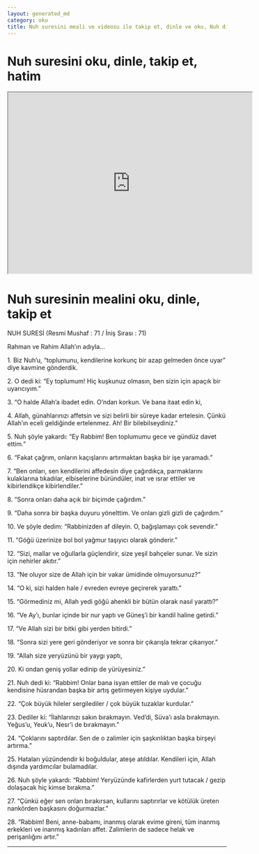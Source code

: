 ```yaml
---
layout: generated_md
category: oku
title: Nuh suresini meali ve videosu ile takip et, dinle ve oku, Nuh dinle, Nuh meali, hatim dinle, hatim yap.
---
```


<div class="container">
  <div class="row">
    <div class="col-lg-12">
      <h1>Nuh suresini oku, dinle, takip et, hatim</h1>
      <!--<div class="div-youtube-embed">-->
      <div class="">
        <iframe width="560" height="415" src="https://www.youtube.com/embed/">frameborder="0" allowfullscreen></iframe>
      </div>
    </div>
  </div>

  <div class="row">
    <div class="col-lg-12">
      <h1>Nuh suresinin mealini oku, dinle, takip et</h1>
      <div><p>NUH SURESİ (Resmi Mushaf : 71 / İniş Sırası : 71)</p><p>Rahman ve Rahim Allah’ın adıyla…</p><p></p><p></p><p>1. Biz Nuh’u, “toplumunu, kendilerine korkunç bir azap gelmeden önce uyar” diye kavmine gönderdik.</p><p></p><p></p><p>2. O dedi ki: “Ey toplumum! Hiç kuşkunuz olmasın, ben sizin için apaçık bir uyarıcıyım.”</p><p></p><p></p><p>3. “O halde Allah’a ibadet edin. O’ndan korkun. Ve bana itaat edin ki,</p><p></p><p></p><p>4. Allah, günahlarınızı affetsin ve sizi belirli bir süreye kadar ertelesin. Çünkü Allah’ın eceli geldiğinde ertelenmez. Ah! Bir bilebilseydiniz.”</p><p></p><p></p><p>5. Nuh şöyle yakardı: “Ey Rabbim! Ben toplumumu gece ve gündüz davet ettim.”</p><p></p><p></p><p>6. “Fakat çağrım, onların kaçışlarını artırmaktan başka bir işe yaramadı.”</p><p></p><p></p><p>7. “Ben onları, sen kendilerini affedesin diye çağırdıkça, parmaklarını kulaklarına tıkadılar, elbiselerine büründüler, inat ve ısrar ettiler ve kibirlendikçe kibirlendiler.”</p><p></p><p></p><p>8. “Sonra onları daha açık bir biçimde çağırdım.”</p><p></p><p></p><p>9. “Daha sonra bir başka duyuru yönelttim. Ve onları gizli gizli de çağırdım.”</p><p></p><p></p><p>10. Ve şöyle dedim: “Rabbinizden af dileyin. O, bağışlamayı çok sevendir.”</p><p></p><p></p><p>11. “Göğü üzerinize bol bol yağmur taşıyıcı olarak gönderir.”</p><p></p><p></p><p>12. “Sizi, mallar ve oğullarla güçlendirir, size yeşil bahçeler sunar. Ve sizin için nehirler akıtır.”</p><p></p><p></p><p>13. “Ne oluyor size de Allah için bir vakar ümidinde olmuyorsunuz?”</p><p></p><p></p><p>14. “O ki, sizi halden hale / evreden evreye geçirerek yarattı.”</p><p></p><p></p><p>15. “Görmediniz mi, Allah yedi göğü ahenkli bir bütün olarak nasıl yarattı?”</p><p></p><p></p><p>16. “Ve Ay’ı, bunlar içinde bir nur yaptı ve Güneş’i bir kandil haline getirdi.”</p><p></p><p></p><p>17. “Ve Allah sizi bir bitki gibi yerden bitirdi.”</p><p></p><p></p><p>18. “Sonra sizi yere geri gönderiyor ve sonra bir çıkarışla tekrar çıkarıyor.”</p><p></p><p></p><p>19. “Allah size yeryüzünü bir yaygı yaptı,</p><p></p><p></p><p>20. Ki ondan geniş yollar edinip de yürüyesiniz.”</p><p></p><p></p><p>21. Nuh dedi ki: “Rabbim! Onlar bana isyan ettiler de malı ve çocuğu kendisine hüsrandan başka bir artış getirmeyen kişiye uydular.”</p><p></p><p></p><p>22. “Çok büyük hileler sergilediler / çok büyük tuzaklar kurdular.”</p><p></p><p></p><p>23. Dediler ki: “İlahlarınızı sakın bırakmayın. Ved’di, Süva’ı asla bırakmayın. Yeğus’u, Yeuk’u, Nesr’i de bırakmayın.”</p><p></p><p></p><p>24. “Çoklarını saptırdılar. Sen de o zalimler için şaşkınlıktan başka birşeyi artırma.”</p><p></p><p></p><p>25. Hataları yüzündendir ki boğuldular, ateşe atıldılar. Kendileri için, Allah dışında yardımcılar bulamadılar.</p><p></p><p></p><p>26. Nuh şöyle yakardı: “Rabbim! Yeryüzünde kafirlerden yurt tutacak / gezip dolaşacak hiç kimse bırakma.”</p><p></p><p></p><p>27. “Çünkü eğer sen onları bırakırsan, kullarını saptırırlar ve kötülük üreten nankörden başkasını doğurmazlar.”</p><p></p><p></p><p>28. “Rabbim! Beni, anne-babamı, inanmış olarak evime gireni, tüm inanmış erkekleri ve inanmış kadınları affet. Zalimlerin de sadece helak ve perişanlığını artır.”</p><p></p><p></p><p></p><p></p></div>
    </div>
  </div>
</div>
<hr />